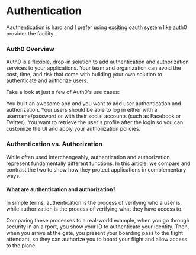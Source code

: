 # Authentication
Aauthentication is hard and I prefer using exsiting oauth system like auth0 provider the facility.


### Auth0 Overview
Auth0 is a flexible, drop-in solution to add authentication and authorization services to your applications. Your team and organization can avoid the cost, time, and risk that come with building your own solution to authenticate and authorize users.

Take a look at just a few of Auth0's use cases:

You built an awesome app and you want to add user authentication and authorization. Your users should be able to log in either with a username/password or with their social accounts (such as Facebook or Twitter). You want to retrieve the user's profile after the login so you can customize the UI and apply your authorization policies.

### Authentication vs. Authorization
While often used interchangeably, authentication and authorization represent fundamentally different functions. In this article, we compare and contrast the two to show how they protect applications in complementary ways.

#### What are authentication and authorization?
In simple terms, authentication is the process of verifying who a user is, while authorization is the process of verifying what they have access to.

Comparing these processes to a real-world example, when you go through security in an airport, you show your ID to authenticate your identity. Then, when you arrive at the gate, you present your boarding pass to the flight attendant, so they can authorize you to board your flight and allow access to the plane.
